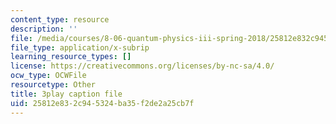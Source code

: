 ```yaml
---
content_type: resource
description: ''
file: /media/courses/8-06-quantum-physics-iii-spring-2018/25812e832c945324ba35f2de2a25cb7f_868odGqmB1E.vtt
file_type: application/x-subrip
learning_resource_types: []
license: https://creativecommons.org/licenses/by-nc-sa/4.0/
ocw_type: OCWFile
resourcetype: Other
title: 3play caption file
uid: 25812e83-2c94-5324-ba35-f2de2a25cb7f
---
```

